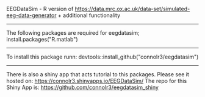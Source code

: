 EEGDataSim - R version of https://data.mrc.ox.ac.uk/data-set/simulated-eeg-data-generator + additional functionality
__________________
The following packages are required for eegdatasim;
install.packages("R.matlab")
__________________
To install this package runn:
devtools::install_github("connolr3/eegdatasim")
__________________
There is also a shiny app that acts tutorial to this packages. Please see it hosted on: https://connolr3.shinyapps.io/EEGDataSim/
The repo for this Shiny App is: https://github.com/connolr3/eegdatasim_shiny
